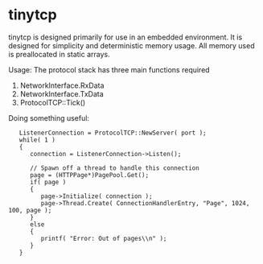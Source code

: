 # tinytcp
tinytcp is designed primarily for use in an embedded environment. It is designed for simplicity and deterministic memory usage.
All memory used is preallocated in static arrays.

Usage:
The protocol stack has three main functions required

1. NetworkInterface.RxData
2. NetworkInterface.TxData
3. ProtocolTCP::Tick()

Doing something useful:
```c_cpp
   ListenerConnection = ProtocolTCP::NewServer( port );
   while( 1 )
   {
      connection = ListenerConnection->Listen();

      // Spawn off a thread to handle this connection
      page = (HTTPPage*)PagePool.Get();
      if( page )
      {
         page->Initialize( connection );
         page->Thread.Create( ConnectionHandlerEntry, "Page", 1024, 100, page );
      }
      else
      {
         printf( "Error: Out of pages\\n" );
      }
   }
```